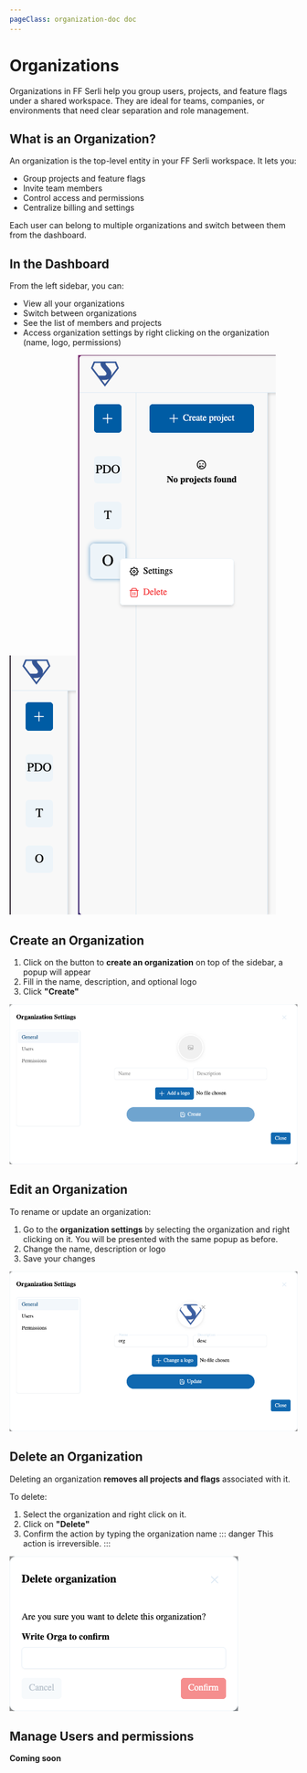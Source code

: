 ```yaml
---
pageClass: organization-doc doc
---
```

# Organizations

Organizations in FF Serli help you group users, projects, and feature flags under a shared workspace.
They are ideal for teams, companies, or environments that need clear separation and role management.


## What is an Organization?

An organization is the top-level entity in your FF Serli workspace.
It lets you:

- Group projects and feature flags
- Invite team members
- Control access and permissions
- Centralize billing and settings

Each user can belong to multiple organizations and switch between them from the dashboard.



## In the Dashboard

From the left sidebar, you can:

- View all your organizations
- Switch between organizations
- See the list of members and projects
- Access organization settings by right clicking on the organization (name, logo, permissions)

<div class="image-row">
  <img src="/assets/dashboard/organization-bar.png" alt="Organization" />
  <img src="/assets/dashboard/organization-bar-right-click.png" alt="Organization" />
</div>


## Create an Organization

1. Click on the button to **create an organization** on top of the sidebar, a popup will appear
2. Fill in the name, description, and optional logo
3. Click **"Create"**

![](/assets/dashboard/organization-modal.png)

## Edit an Organization

To rename or update an organization:

1. Go to the **organization settings** by selecting the organization and right clicking on it. You will be presented with the same popup as before.
2. Change the name, description or logo
3. Save your changes

![](/assets/dashboard/organization-modal-filled.png)

## Delete an Organization

Deleting an organization **removes all projects and flags** associated with it.

To delete:

1. Select the organization and right click on it.
2. Click on **"Delete"**
3. Confirm the action by typing the organization name
::: danger
This action is irreversible.
:::

<div class="center">
  <img src="/assets/dashboard/organization-delete.png" alt="Organization" />
</div>


## Manage Users and permissions
**Coming soon**
<!-- ## Manage Users

You can invite collaborators to your organization and assign roles:

### Invite Users

1. Go to **Organization > Members**
2. Click **"Invite User"**
3. Enter their email and assign a role:
   - **Owner** – Full access, including delete
   - **Admin** – Manage members, settings, flags, and projects
   - **Member** – Access projects and flags

Invited users will receive an email to join the organization.

### Change or Revoke Access

From the members list, you can:

- Change a user's role
- Remove a user from the organization

> Only Owners and Admins can manage users.
TODO
 -->
